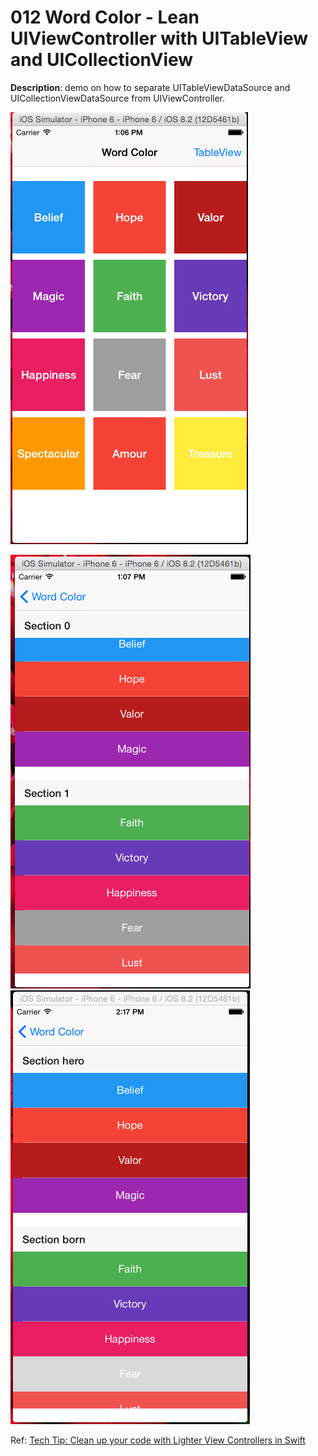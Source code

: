 # 012 Word Color - Lean UIViewController with UITableView and UICollectionView

**Description**: demo on how to separate UITableViewDataSource and UICollectionViewDataSource from UIViewController.   

![Snapshot 1](https://github.com/vidaaudrey/012-Word-Color-Lean-UIViewController-UITableView-UICollectionView/blob/master/_snapshot/snapshot.png)

![Snapshot 2](https://github.com/vidaaudrey/012-Word-Color-Lean-UIViewController-UITableView-UICollectionView/blob/master/_snapshot/snapshot1.png)
![Snapshot 3](https://github.com/vidaaudrey/012-Word-Color-Lean-UIViewController-UITableView-UICollectionView/blob/master/_snapshot/snapshot2.png)

Ref: [Tech Tip: Clean up your code with Lighter View Controllers in Swift](https://www.codefellows.org/blog/tech-tip-clean-up-your-code-with-lighter-view-controllers-in-swift)


